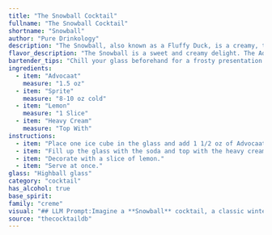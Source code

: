 ```yaml
---
title: "The Snowball Cocktail"
fullname: "The Snowball Cocktail"
shortname: "Snowball"
author: "Pure Drinkology"
description: "The Snowball, also known as a Fluffy Duck, is a creamy, tangy delight, belonging to the **liqueur-based cocktail family**, with roots in **19th-century England**. It's a simple blend of the Dutch egg liqueur, Advocaat, with citrusy lemonade and lemon, creating a refreshing and indulgent drink. "
flavor_description: "The Snowball is a sweet and creamy delight. The Advocaat, a rich egg yolk liqueur, brings a velvety texture and notes of vanilla and brandy. The lemonade provides a refreshing tartness, while the lemon adds a subtle citrus zing.  The ice chills the drink and accentuates the creamy smoothness.  The result is a comforting, slightly decadent cocktail perfect for wintery days. "
bartender_tips: "Chill your glass beforehand for a frosty presentation. Use good quality Advocaat, as it's the star of the show. Freshly squeezed lemon juice is key for a bright flavor. Shake vigorously with ice to ensure proper dilution and a smooth texture. Garnish with a lemon twist for an aromatic touch. "
ingredients:
  - item: "Advocaat"
    measure: "1.5 oz"
  - item: "Sprite"
    measure: "8-10 oz cold"
  - item: "Lemon"
    measure: "1 Slice"
  - item: "Heavy Cream"
    measure: "Top With"
instructions:
  - item: "Place one ice cube in the glass and add 1 1/2 oz of Advocaat."
  - item: "Fill up the glass with the soda and top with the heavy cream."
  - item: "Decorate with a slice of lemon."
  - item: "Serve at once."
glass: "Highball glass"
category: "cocktail"
has_alcohol: true
base_spirit:
family: "creme"
visual: "## LLM Prompt:Imagine a **Snowball** cocktail, a classic winter warmer. Describe its appearance in vivid detail, capturing the following aspects:* **Color:**  What is the overall color of the drink? Is it a creamy white, a pale yellow, or something in between? Does it have any subtle hints of color? * **Texture:**  Is it smooth and silky, or does it have a frothy head? Does it have any visible ice crystals or chunks? * **Glassware:** What kind of glass is it served in? Is it a classic coupe, a rocks glass, or something else entirely? * **Garnish:**  Does the cocktail have any garnish? If so, what is it and how does it enhance the visual appeal? Focus on creating an evocative and detailed description that allows the reader to visualize the Snowball perfectly. "
source: "thecocktaildb"
---
```


